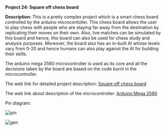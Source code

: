 __Project 24: Square off chess board__

__Description:__
This is a pretty complex project which is a smart chess board controlled by the arduino microcontoller. This chess board allows the user to play chess with people who are staying far away from the destination by replicating their moves on their own. Also, live matches can be simulated by this board and hence, this board can also be used for chess study and analysis purposes. Moreover, the board also has an in-built AI whose levels vary from 0-20 and hence humans can also play against the AI for building their skills. 

The arduino mega 2560 microcontroller is used as its core and all the decisions taken by the board are based on the code burnt in the microcontroller. 

The web link for detailed project description: [Square off chess board](https://blog.arduino.cc/2016/10/17/square-off-is-a-chess-board-with-a-high-tech-twist/)

The web link about description of the microcontroller: [Arduino Mega 2560](https://www.theengineeringprojects.com/2018/06/introduction-to-arduino-mega-2560.html)

Pin diagram:

![pin](https://www.theengineeringprojects.com/wp-content/uploads/2018/06/introduction-to-arduino-mega-5.png)

![gen](https://media.tenor.com/images/21a157d32539f95c14c95899bce099a6/tenor.gif)
